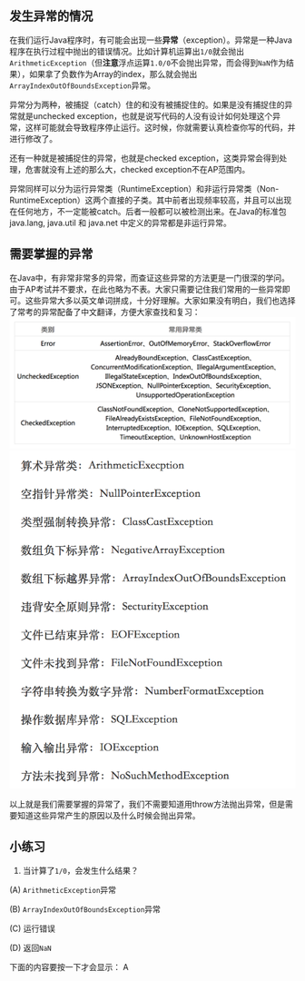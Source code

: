 发生异常的情况
-----
在我们运行Java程序时，有可能会出现一些**异常**（exception）。异常是一种Java程序在执行过程中抛出的错误情况。比如计算机运算出`1/0`就会抛出`ArithmeticException`（但**注意**浮点运算`1.0/0`不会抛出异常，而会得到`NaN`作为结果），如果拿了负数作为Array的index，那么就会抛出`ArrayIndexOutOfBoundsException`异常。

异常分为两种，被捕捉（catch）住的和没有被捕捉住的。如果是没有捕捉住的异常就是unchecked exception，也就是说写代码的人没有设计如何处理这个异常，这样可能就会导致程序停止运行。这时候，你就需要认真检查你写的代码，并进行修改了。

还有一种就是被捕捉住的异常，也就是checked exception，这类异常会得到处理，危害就没有上述的那么大，checked exception不在AP范围内。

异常同样可以分为运行异常类（RuntimeException）和非运行异常类（Non-RuntimeException）这两个直接的子类。其中前者出现频率较高，并且可以出现在任何地方，不一定能被catch。后者一般都可以被检测出来。在Java的标准包java.lang, java.util 和 java.net 中定义的异常都是非运行异常。

需要掌握的异常
-----
在Java中，有非常非常多的异常，而查证这些异常的方法更是一门很深的学问。由于AP考试并不要求，在此也略为不表。大家只需要记住我们常用的一些异常即可。这些异常大多以英文单词拼成，十分好理解。大家如果没有明白，我们也选择了常考的异常配备了中文翻译，方便大家查找和复习：
![常见异常](ch06_Pic1.png)
![常见异常及翻译](ch06_Pic2.png)

以上就是我们需要掌握的异常了，我们不需要知道用throw方法抛出异常，但是需要知道这些异常产生的原因以及什么时候会抛出异常。

小练习
------
1. 当计算了`1/0`，会发生什么结果？

(A) `ArithmeticException`异常

(B) `ArrayIndexOutOfBoundsException`异常

(C) 运行错误

(D) 返回`NaN`

下面的内容要按一下才会显示：
<cr type="hidden">A</cr>